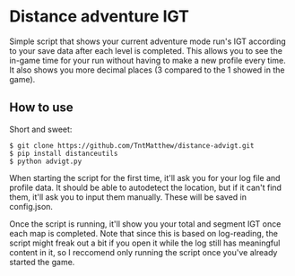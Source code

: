 # Distance adventure IGT
Simple script that shows your current adventure mode run's IGT according to your save data after
each level is completed. This allows you to see the in-game time for your run without having
to make a new profile every time. It also shows you more decimal places (3 compared to the
1 showed in the game).

## How to use
Short and sweet:  
    
    $ git clone https://github.com/TntMatthew/distance-advigt.git
    $ pip install distanceutils
    $ python advigt.py

When starting the script for the first time, it'll ask you for your log file and profile data.
It should be able to autodetect the location, but if it can't find them, it'll ask you to input
them manually. These will be saved in config.json.

Once the script is running, it'll show you your total and segment IGT once each map is completed. Note that since this is based on log-reading, the script might freak out a bit
if you open it while the log still has meaningful content in it, so I reccomend only
running the script once you've already started the game.
